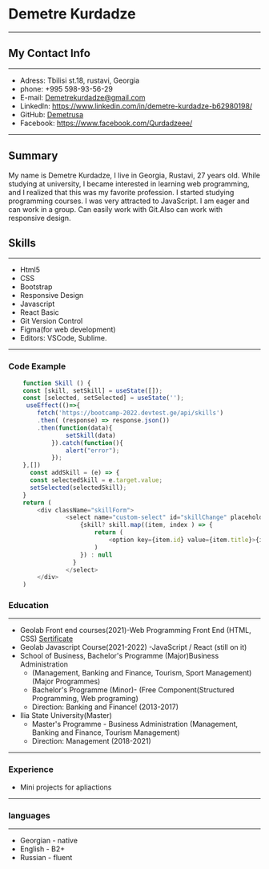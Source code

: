 # Demetre Kurdadze

---

## My Contact Info

---

- Adress: Tbilisi st.18, rustavi, Georgia
- phone: +995 598-93-56-29
- E-mail: Demetrekurdadze@gmail.com
- LinkedIn: https://www.linkedin.com/in/demetre-kurdadze-b62980198/
- GitHub:  <a href="https://github.com/Demetrusa">Demetrusa</a>
- Facebook: <https://www.facebook.com/Qurdadzeee/>

---

## Summary

My name is Demetre Kurdadze, I live in Georgia, Rustavi, 27 years old. While studying at university, I became interested in learning web programming, and I realized that this was my favorite profession. I started studying programming courses. I was very attracted to JavaScript. I am eager and can work in a group. Can easily work with Git.Also can work with responsive design.

## Skills

---

- Html5
- CSS
- Bootstrap
- Responsive Design
- Javascript
- React Basic
- Git Version Control
- Figma(for web development)
- Editors: VSCode, Sublime.

---

### Code Example

```javascript
    function Skill () {
    const [skill, setSkill] = useState([]);
    const [selected, setSelected] = useState('');
     useEffect(()=>{
        fetch('https://bootcamp-2022.devtest.ge/api/skills')
        .then( (response) => response.json())
        .then(function(data){
                setSkill(data)
            }).catch(function(){
                alert("error");
            });
    },[])
      const addSkill = (e) => { 
      const selectedSkill = e.target.value;
      setSelected(selectedSkill);
    }
    return (
        <div className="skillForm">
                <select name="custom-select" id="skillChange" placeholder="Skills" onChange={addSkill}>
                    {skill? skill.map((item, index ) => {
                        return (
                            <option key={item.id} value={item.title}>{item.title}</option>
                        )
                    }) : null
                  }
                </select>
        </div>
    )
```

### Education
---
- Geolab Front end courses(2021)-Web Programming Front End (HTML, CSS) 
  <a href="https://drive.google.com/file/d/1k-mkrjLDl_8BUTUPaJRK-cYx_LF1kX4h/view">Sertificate</a>
- Geolab Javascript Course(2021-2022) -JavaScript / React (still on it)
- School of Business, Bachelor's Programme (Major)Business  Administration
  * (Management, Banking  and  Finance, Tourism, Sport Management) (Major Programmes)
  * Bachelor's Programme (Minor)- (Free Component(Structured Programming, Web programing)
  * Direction: Banking and Finance! (2013-2017)
- Ilia State University(Master)
  * Master's Programme - Business  Administration (Management, Banking  and  Finance, Tourism  Management)
  * Direction: Management (2018-2021)

---
### Experience 
* Mini projects for apliactions
---

### languages
---

- Georgian - native
- English - B2+
- Russian - fluent



